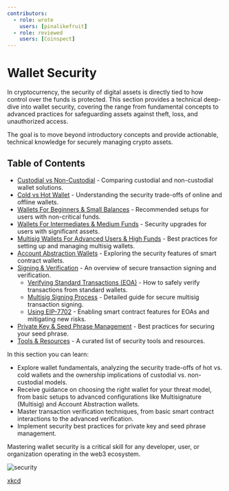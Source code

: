 ```yaml
---
contributors:
  - role: wrote
    users: [pinalikefruit]
  - role: reviewed
    users: [Coinspect]
---
```


# Wallet Security

In cryptocurrency, the security of digital assets is directly tied to how control over the funds is protected. This section provides a technical deep-dive into wallet security, covering the range from fundamental concepts to advanced practices for safeguarding assets against theft, loss, and unauthorized access.

The goal is to move beyond introductory concepts and provide actionable, technical knowledge for securely managing crypto assets.

## Table of Contents

- [Custodial vs Non-Custodial](./custodial-vs-non-custodial.md) - Comparing custodial and non-custodial wallet solutions.
- [Cold vs Hot Wallet](./cold-vs-hot-wallet.md) - Understanding the security trade-offs of online and offline wallets.
- [Wallets For Beginners & Small Balances](./for-beginners-&-small-balances.md) - Recommended setups for users with non-critical funds.
- [Wallets For Intermediates & Medium Funds](./intermediates-&-medium-funds.md) - Security upgrades for users with significant assets.
- [Multisig Wallets For Advanced Users & High Funds](./secure-multisig-best-practices.md) - Best practices for setting up and managing multisig wallets.
- [Account Abstraction Wallets](./account-abstraction.md) - Exploring the security features of smart contract wallets.
- [Signing & Verification](./signing-verification.md) - An overview of secure transaction signing and verification.
  - [Verifying Standard Transactions (EOA)](./verifying-standard-transactions.md) - How to safely verify transactions from standard wallets.
  - [Multisig Signing Process](./secure-multisig-signing-process.md) - Detailed guide for secure multisig transaction signing.
  - [Using EIP-7702](./verifying-7702.md) -  Enabling smart contract features for EOAs and mitigating new risks.
- [Private Key & Seed Phrase Management](./private-key-management.md) - Best practices for securing your seed phrase.
- [Tools & Resources](./tools-&-resources.md) - A curated list of security tools and resources.

In this section you can learn:

- Explore wallet fundamentals, analyzing the security trade-offs of hot vs. cold wallets and the ownership implications of custodial vs. non-custodial models.
- Receive guidance on choosing the right wallet for your threat model, from basic setups to advanced configurations like Multisignature (Multisig) and Account Abstraction wallets.
- Master transaction verification techniques, from basic smart contract interactions to the advanced verification.
- Implement security best practices for private key and seed phrase management.

Mastering wallet security is a critical skill for any developer, user, or organization operating in the web3 ecosystem.

![security](https://github.com/security-alliance/frameworks/assets/84518844/12e2cba3-f69e-4fde-85f1-8a235b9808af)

[xkcd](https://xkcd.com/538/)
